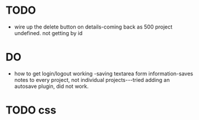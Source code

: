 # TODO

- wire up the delete button on details-coming back as 500 project undefined. not getting by id


# DO

- how to get login/logout working
-saving textarea form information-saves notes to every project, not individual projects---tried adding an autosave plugin, did not work.
# TODO css

